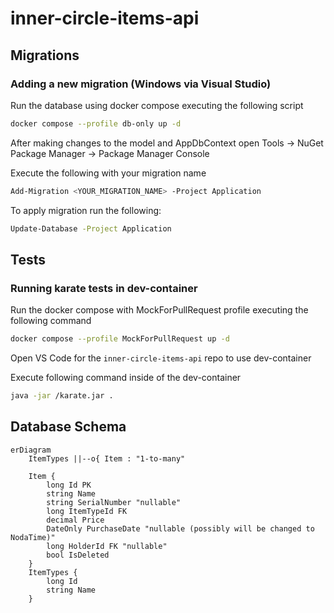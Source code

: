 # inner-circle-items-api

## Migrations

### Adding a new migration  (Windows via Visual Studio)

Run the database using docker compose executing the following script
```bash
docker compose --profile db-only up -d
```

After making changes to the model and AppDbContext open Tools -> NuGet Package Manager -> Package Manager Console

Execute the following with your migration name
```bash
Add-Migration <YOUR_MIGRATION_NAME> -Project Application
```

To apply migration run the following:
```bash
Update-Database -Project Application
```


## Tests

### Running karate tests in dev-container

Run the docker compose with MockForPullRequest profile executing the following command

```bash
docker compose --profile MockForPullRequest up -d
```

Open VS Code for the `inner-circle-items-api` repo to use dev-container

Execute following command inside of the dev-container
```bash
java -jar /karate.jar .
```

## Database Schema

```mermaid
erDiagram
    ItemTypes ||--o{ Item : "1-to-many"
    
    Item {
        long Id PK
        string Name
        string SerialNumber "nullable"
        long ItemTypeId FK
        decimal Price
        DateOnly PurchaseDate "nullable (possibly will be changed to NodaTime)"
        long HolderId FK "nullable"
        bool IsDeleted
    }
    ItemTypes {
        long Id
        string Name
    }
